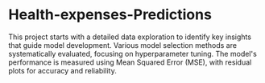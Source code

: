 # Health-expenses-Predictions
This project starts with a detailed data exploration to identify key insights that guide model development. Various model selection methods are systematically evaluated, focusing on hyperparameter tuning. The model's performance is measured using Mean Squared Error (MSE), with residual plots for accuracy and reliability.
